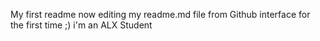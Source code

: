 My first readme
now editing my readme.md file from Github interface for the first time ;)
i'm an ALX Student
